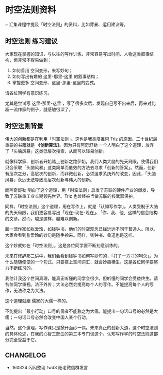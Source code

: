 # 时空法则资料

~ 汇集课程中提及「时空法则」的资料，比如背景、运用建议等。



## 时空法则 练习建议

大家现在掌握的知识，与以往的写作训练，非常容易写出时间、人物这类叙事结构，但非常不容易做到：

1. 如何善用 空间变形，来写妙句；
2. 如何写出有趣的 这里-那里-这里 的叙事结构；
3. 掌握更多 空间变形、这里-那里-这里的变式。

请各位同学有意识练习。


尤其是尝试写 这里-那里-这里 ，写了很多次后，发现自己写不出来后，再来对比超一流作家的例子，就感触很深了。


## 时空法则背景

伟大的创新都是在利用「时空法则」。这也是我高度推崇 Triz 的原因。二十世纪最重要的书籍就是 **《创新算法》**。因为只有阿奇舒勒 一个人明白了这个道理，放弃了「头脑风暴」这类低层次搜索，从而可以轻易创新。


就像科学家、创新者开始踏上创新之路伊始，我们人类大脑的先天局限，使得我们只会采取「头脑风暴」这类简单而低效的方法去寻求「创新的答案」。然而，创新有层次之分，高层次的创新，而非微创新，必须追求系统外的改变，因此，「头脑风暴」永远无法导致高层次创新与伟大的创新。


而阿奇舒勒 明白了这个道理，用「时空法则」启发了苏联的硬件产业的爆发，导致了苏联重工业长期领先世界。Triz 也曾经被当做苏联的核武器保护。

同样，「时空法则」这个道理，用在写作上，就是「认知写作学」。人类受制于大脑的先天局限，我们更容易写出「现在-现在-现在」、「你、我、他」这样的信息结构的文章。然而，越是这样，越难以创新。

超一流作家如张爱玲，如钱钟书，他们的时空观念已经远远不同于普通人。所以，大家会看到张爱玲的妙句是随手拎来。同样，钱钟书、鲁迅也是这样。

这个妙就妙在「时空法则」。这是各位同学要不断刻意训练的。

未来在修辞那二讲中，我们会看到钱钟书如何写妙句的，「打了一方寸的呵欠」。为什么随随便便的一个句式，只要搭上空间词汇，就会妙趣横生。这是各位同学要努力不断练习的。


我估计我这个世间真理，能真正听懂的同学会很少。但听懂的同学会受益终生。请各位同学重视。法不外传；大法必然会提高每个人的写作。不能提高每个人的写作，无法称之为大法。

这个道理就跟 儒家的大儒一样的。

不能提出「最小行动」口号的儒者不能称之为大儒。能提出一句话口号的必然是大儒；一句话口号必然会改变中国人某个行动。


当然，这个道理，写作课只是掀开面纱一偶。未来真正的创新大道，这个时空法则的具体论述，在我的心智三部曲的第三本专门谈这个。认知写作学的时空法则这部分完全受益于它。


## CHANGELOG

- 160324 闪闪整理 1wd3 阳老微信群发言

